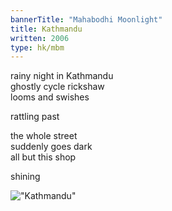 ```yaml
---
bannerTitle: "Mahabodhi Moonlight" 
title: Kathmandu
written: 2006
type: hk/mbm
---
```


rainy night in Kathmandu  
ghostly cycle rickshaw  
looms and swishes
 
rattling past
 
the whole street  
suddenly goes dark  
all but this shop
 
shining

!["Kathmandu"](/images/pilg1/kathmandu.jpg "Kathmandu")

